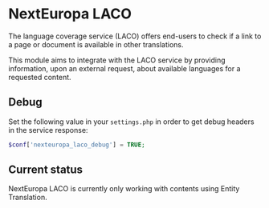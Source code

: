 NextEuropa LACO
===============

The language coverage service (LACO) offers end-users to check if a link to a page or document is available in other translations.

This module aims to integrate with the LACO service by providing information, upon an external request, about available languages for a requested content.

Debug
-----

Set the following value in your `settings.php` in order to get debug headers in the service response:

```php
$conf['nexteuropa_laco_debug'] = TRUE;
```

Current status
-----

NextEuropa LACO is currently only working with contents using Entity Translation.
